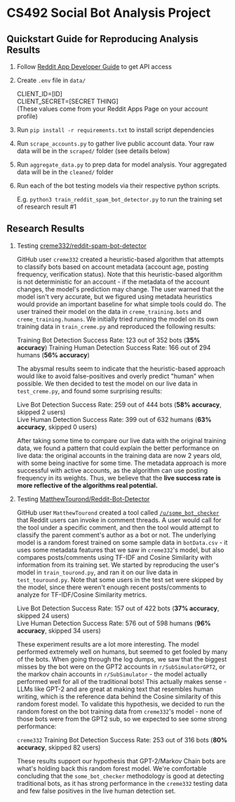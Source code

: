 # CS492 Social Bot Analysis Project

## Quickstart Guide for Reproducing Analysis Results

1. Follow [Reddit App Developer Guide](https://www.reddit.com/wiki/api/#wiki_read_the_full_api_terms_and_sign_up_for_usage) to get API access
2. Create `.env` file in `data/`

    CLIENT_ID=[ID]\
    CLIENT_SECRET=[SECRET THING]\
    (These values come from your Reddit Apps Page on your account profile)

3. Run `pip install -r requirements.txt` to install script dependencies
4. Run `scrape_accounts.py` to gather live public account data. Your raw data will be in the `scraped/` folder (see details below)
5. Run `aggregate_data.py` to prep data for model analysis. Your aggregated data will be in the `cleaned/` folder
6. Run each of the bot testing models via their respective python scripts.

    E.g. `python3 train_reddit_spam_bot_detector.py` to run the training set of research result #1

## Research Results

1. Testing [creme332/reddit-spam-bot-detector](https://github.com/creme332/reddit-spam-bot-detector)

    GitHub user `creme332` created a heuristic-based algorithm that attempts to classify bots based on account metadata (account age, posting frequency, verification status). Note that this heuristic-based algorithm is not deterministic for an account - if the metadata of the account changes, the model's prediction may change. The user warned that the model isn't very accurate, but we figured using metadata heuristics would provide an important baseline for what simple tools could do. The user trained their model on the data in `creme_training.bots` and `creme_training.humans`. We initially tried running the model on its own training data in `train_creme.py` and reproduced the following results:

    Training Bot Detection Success Rate: 123 out of 352 bots (**35% accuracy**)
    Training Human Detection Success Rate: 166 out of 294 humans (**56% accuracy**)

    The abysmal results seem to indicate that the heuristic-based approach would like to avoid false-positives and overly predict "human" when possible. We then decided to test the model on our live data in `test_creme.py`, and found some surprising results:

    Live Bot Detection Success Rate: 259 out of 444 bots (**58% accuracy**, skipped 2 users)\
    Live Human Detection Success Rate: 399 out of 632 humans (**63% accuracy**, skipped 0 users)

    After taking some time to compare our live data with the original training data, we found a pattern that could explain the better performance on live data: the original accounts in the training data are now 2 years old, with some being inactive for some time. The metadata approach is more successful with active accounts, as the algorithm can use posting frequency in its weights. Thus, we believe that the **live success rate is more reflective of the algorithms real potential.**

2. Testing [MatthewTourond/Reddit-Bot-Detector](https://github.com/MatthewTourond/Reddit-Bot-Detector)

    GitHub user `MatthewTourond` created a tool called [`/u/some_bot_checker`](https://www.reddit.com/user/some_bot_checker/) that Reddit users can invoke in comment threads. A user would call for the tool under a specific comment, and then the tool would attempt to classify the parent comment's author as a bot or not. The underlying model is a random forest trained on some sample data in `botData.csv` - it uses some metadata features that we saw in `creme332`'s model, but also compares posts/comments using TF-IDF and Cosine Similarity with information from its training set. We started by reproducing the user's model in `train_tourond.py`, and ran it on our live data in `test_touround.py`. Note that some users in the test set were skipped by the model, since there weren't enough recent posts/comments to analyze for TF-IDF/Cosine Similarity metrics.

    Live Bot Detection Success Rate: 157 out of 422 bots (**37% accuracy**, skipped 24 users)\
    Live Human Detection Success Rate: 576 out of 598 humans (**96% accuracy**, skipped 34 users)

    These experiment results are a lot more interesting. The model performed extremely well on humans, but seemed to get fooled by many of the bots. When going through the log dumps, we saw that the biggest misses by the bot were on the GPT2 accounts in `r/SubSimulatorGPT2`, or the markov chain accounts in `r/SubSimulator` - the model actually performed well for all of the traditional bots! This actually makes sense - LLMs like GPT-2 and are great at making text that resembles human writing, which is the reference data behind the Cosine similarity of this random forest model. To validate this hypothesis, we decided to run the random forest on the bot training data from `creme332`'s model - none of those bots were from the GPT2 sub, so we expected to see some strong performance:

    `creme332` Training Bot Detection Success Rate: 253 out of 316 bots (**80% accuracy**, skipped 82 users)

    These results support our hypothesis that GPT-2/Markov Chain bots are what's holding back this random forest model. We're comfortable concluding that the `some_bot_checker` methodology is good at detecting traditional bots, as it has strong performance in the `creme332` testing data and few false positives in the live human detection set.
